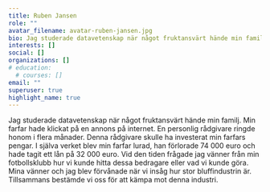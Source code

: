 ```yaml
---
title: Ruben Jansen
role: ""
avatar_filename: avatar-ruben-jansen.jpg
bio: Jag studerade datavetenskap när något fruktansvärt hände min familj. Min farfar hade klickat på en annons på internet. En personlig rådgivare ringde honom i flera månader. Denna rådgivare skulle ha investerat min farfars pengar. I själva verket blev min farfar lurad, han förlorade 74 000 euro och hade tagit ett lån på 32 000 euro. Vid den tiden frågade jag vänner från min fotbollsklubb hur vi kunde hitta dessa bedragare eller vad vi kunde göra. Mina vänner och jag blev förvånade när vi insåg hur stor bluffindustrin är. Tillsammans bestämde vi oss för att kämpa mot denna industri.
interests: []
social: []
organizations: []
# education:
  # courses: []
email: ""
superuser: true
highlight_name: true
---
```

<!--StartFragment-->

Jag studerade datavetenskap när något fruktansvärt hände min familj. Min farfar hade klickat på en annons på internet. En personlig rådgivare ringde honom i flera månader. Denna rådgivare skulle ha investerat min farfars pengar. I själva verket blev min farfar lurad, han förlorade 74 000 euro och hade tagit ett lån på 32 000 euro. Vid den tiden frågade jag vänner från min fotbollsklubb hur vi kunde hitta dessa bedragare eller vad vi kunde göra. Mina vänner och jag blev förvånade när vi insåg hur stor bluffindustrin är. Tillsammans bestämde vi oss för att kämpa mot denna industri.

<!--EndFragment-->